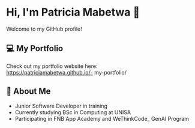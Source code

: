 # Hi, I'm Patricia Mabetwa 👋

Welcome to my GitHub profile!

## 💻 My Portfolio  
Check out my portfolio website here:  
https://patriciamabetwa.github.io/-
my-portfolio/
## 🚀 About Me  
- Junior Software Developer in training  
- Currently studying BSc in Computing at UNISA  
- Participating in FNB App Academy and WeThinkCode_ GenAI Program  
